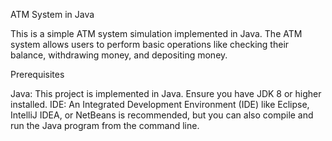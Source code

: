 ATM System in Java

This is a simple ATM system simulation implemented in Java. The ATM system allows users to perform basic operations like checking their balance, withdrawing money, and depositing money.

Prerequisites

Java: This project is implemented in Java. Ensure you have JDK 8 or higher installed.
IDE: An Integrated Development Environment (IDE) like Eclipse, IntelliJ IDEA, or NetBeans is recommended, but you can also compile and run the Java program from the command line.
